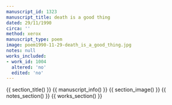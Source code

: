 ```yaml
---
manuscript_id: 1323
manuscript_title: death is a good thing
dated: 29/11/1990
circa: ''
method: xerox
manuscript_type: poem
image: poem1990-11-29-death_is_a_good_thing.jpg
notes: null
works_included:
- work_id: 1004
  altered: 'no'
  edited: 'no'
---
```


{{ section_title() }}
{{ manuscript_info() }}
{{ section_image() }}
{{ notes_section() }}
{{ works_section() }}

